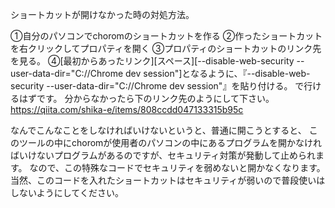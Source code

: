 ショートカットが開けなかった時の対処方法。

①自分のパソコンでchoromのショートカットを作る
②作ったショートカットを右クリックしてプロパティを開く
③プロパティのショートカットのリンク先を見る。
④[最初からあったリンク][スペース][--disable-web-security --user-data-dir="C://Chrome dev session"]となるように、『--disable-web-security --user-data-dir="C://Chrome dev session"』を貼り付ける。
で行けるはずです。
分からなかったら下のリンク先のようにして下さい。
https://qiita.com/shika-e/items/808ccdd047133315b95c

なんでこんなことをしなければいけないというと、普通に開こうとすると、
このツールの中にchoromが使用者のパソコンの中にあるプログラムを開かなければいけないプログラムがあるのですが、セキュリティ対策が発動して止められます。
なので、この特殊なコードでセキュリティを弱めないと開かなくなります。当然、このコードを入れたショートカットはセキュリティが弱いので普段使いはしないようにしてください。
